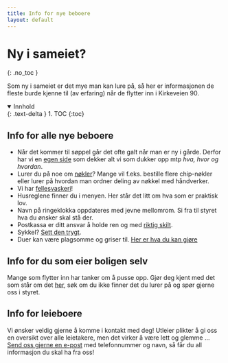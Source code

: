 ```yaml
---
title: Info for nye beboere
layout: default
---
```


# Ny i sameiet?
{: .no_toc }

Som ny i sameiet er det mye man kan lure på, så her er informasjonen de fleste burde kjenne til (av erfaring) når de flytter inn i Kirkeveien 90.

<details open markdown="block">

  <summary>Innhold</summary>
  {: .text-delta }
1. TOC
{:toc}
</details>

## Info for alle nye beboere
- Når det kommer til søppel går det ofte galt når man er ny i gårde. Derfor har vi en [egen side](/praktisk/soppel) som dekker alt vi som dukker opp mtp  _hva, hvor og hvordan_.
- Lurer du på noe om [nøkler](/praktisk/nøkler)? Mange vil f.eks. bestille flere chip-nøkler eller lurer på hvordan man ordner deling av nøkkel med håndverker. 
- Vi har [fellesvaskeri](/praktisk/vaskeri)!
- Husreglene finner du i menyen. Her står det litt om hva som er praktisk lov.
- Navn på ringeklokka oppdateres med jevne mellomrom. Si fra til styret hva du ønsker skal stå der.
- Postkassa er ditt ansvar å holde ren og med [riktig skilt](https://skilthandelen.no/products/postkasseskilt-stort?variant=47094946136353). 
- Sykkel? [Sett den trygt](/praktisk/sykkel).
- Duer kan være plagsomme og griser til. [Her er hva du kan gjøre](/praktisk/duer)

## Info for du som eier boligen selv
Mange som flytter inn har tanker om å pusse opp. Gjør deg kjent med det som står om det [her](/oppussing), søk om du ikke finner det du lurer på og spør gjerne oss i styret. 

## Info for leieboere
Vi ønsker veldig gjerne å komme i kontakt med deg! Utleier plikter å gi oss en oversikt over alle leietakere, men det virker å være lett og glemme ... [Send oss gjerne en e-post](/praktisk/kontakt) med telefonnummer og navn, så får du all informasjon du skal ha fra oss!


